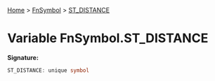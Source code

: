 [Home](../../../index.md) &gt; [FnSymbol](../../fnsymbol.md) &gt; [ST\_DISTANCE](./st_distance.md)

# Variable FnSymbol.ST\_DISTANCE


<b>Signature:</b>

```typescript
ST_DISTANCE: unique symbol
```
